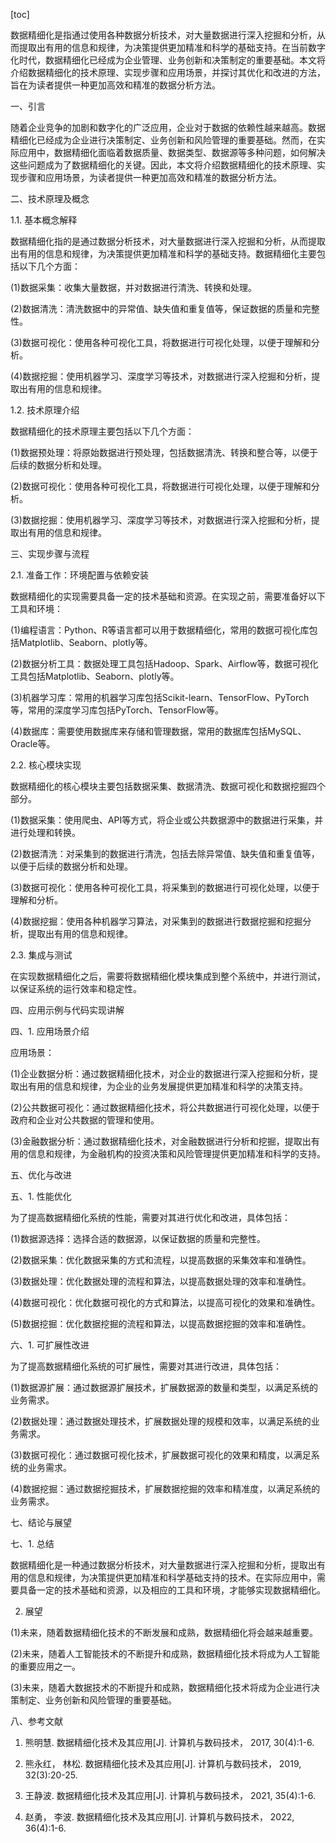 
[toc]                    
                
                
数据精细化是指通过使用各种数据分析技术，对大量数据进行深入挖掘和分析，从而提取出有用的信息和规律，为决策提供更加精准和科学的基础支持。在当前数字化时代，数据精细化已经成为企业管理、业务创新和决策制定的重要基础。本文将介绍数据精细化的技术原理、实现步骤和应用场景，并探讨其优化和改进的方法，旨在为读者提供一种更加高效和精准的数据分析方法。

一、引言

随着企业竞争的加剧和数字化的广泛应用，企业对于数据的依赖性越来越高。数据精细化已经成为企业进行决策制定、业务创新和风险管理的重要基础。然而，在实际应用中，数据精细化面临着数据质量、数据类型、数据源等多种问题，如何解决这些问题成为了数据精细化的关键。因此，本文将介绍数据精细化的技术原理、实现步骤和应用场景，为读者提供一种更加高效和精准的数据分析方法。

二、技术原理及概念

1.1. 基本概念解释

数据精细化指的是通过数据分析技术，对大量数据进行深入挖掘和分析，从而提取出有用的信息和规律，为决策提供更加精准和科学的基础支持。数据精细化主要包括以下几个方面：

(1)数据采集：收集大量数据，并对数据进行清洗、转换和处理。

(2)数据清洗：清洗数据中的异常值、缺失值和重复值等，保证数据的质量和完整性。

(3)数据可视化：使用各种可视化工具，将数据进行可视化处理，以便于理解和分析。

(4)数据挖掘：使用机器学习、深度学习等技术，对数据进行深入挖掘和分析，提取出有用的信息和规律。

1.2. 技术原理介绍

数据精细化的技术原理主要包括以下几个方面：

(1)数据预处理：将原始数据进行预处理，包括数据清洗、转换和整合等，以便于后续的数据分析和处理。

(2)数据可视化：使用各种可视化工具，将数据进行可视化处理，以便于理解和分析。

(3)数据挖掘：使用机器学习、深度学习等技术，对数据进行深入挖掘和分析，提取出有用的信息和规律。

三、实现步骤与流程

2.1. 准备工作：环境配置与依赖安装

数据精细化的实现需要具备一定的技术基础和资源。在实现之前，需要准备好以下工具和环境：

(1)编程语言：Python、R等语言都可以用于数据精细化，常用的数据可视化库包括Matplotlib、Seaborn、plotly等。

(2)数据分析工具：数据处理工具包括Hadoop、Spark、Airflow等，数据可视化工具包括Matplotlib、Seaborn、plotly等。

(3)机器学习库：常用的机器学习库包括Scikit-learn、TensorFlow、PyTorch等，常用的深度学习库包括PyTorch、TensorFlow等。

(4)数据库：需要使用数据库来存储和管理数据，常用的数据库包括MySQL、Oracle等。

2.2. 核心模块实现

数据精细化的核心模块主要包括数据采集、数据清洗、数据可视化和数据挖掘四个部分。

(1)数据采集：使用爬虫、API等方式，将企业或公共数据源中的数据进行采集，并进行处理和转换。

(2)数据清洗：对采集到的数据进行清洗，包括去除异常值、缺失值和重复值等，以便于后续的数据分析和处理。

(3)数据可视化：使用各种可视化工具，将采集到的数据进行可视化处理，以便于理解和分析。

(4)数据挖掘：使用各种机器学习算法，对采集到的数据进行数据挖掘和挖掘分析，提取出有用的信息和规律。

2.3. 集成与测试

在实现数据精细化之后，需要将数据精细化模块集成到整个系统中，并进行测试，以保证系统的运行效率和稳定性。

四、应用示例与代码实现讲解

四、1. 应用场景介绍

应用场景：

(1)企业数据分析：通过数据精细化技术，对企业的数据进行深入挖掘和分析，提取出有用的信息和规律，为企业的业务发展提供更加精准和科学的决策支持。

(2)公共数据可视化：通过数据精细化技术，将公共数据进行可视化处理，以便于政府和企业对公共数据的管理和使用。

(3)金融数据分析：通过数据精细化技术，对金融数据进行分析和挖掘，提取出有用的信息和规律，为金融机构的投资决策和风险管理提供更加精准和科学的支持。

五、优化与改进

五、1. 性能优化

为了提高数据精细化系统的性能，需要对其进行优化和改进，具体包括：

(1)数据源选择：选择合适的数据源，以保证数据的质量和完整性。

(2)数据采集：优化数据采集的方式和流程，以提高数据的采集效率和准确性。

(3)数据处理：优化数据处理的流程和算法，以提高数据处理的效率和准确性。

(4)数据可视化：优化数据可视化的方式和算法，以提高可视化的效果和准确性。

(5)数据挖掘：优化数据挖掘的流程和算法，以提高数据挖掘的效率和准确性。

六、1. 可扩展性改进

为了提高数据精细化系统的可扩展性，需要对其进行改进，具体包括：

(1)数据源扩展：通过数据源扩展技术，扩展数据源的数量和类型，以满足系统的业务需求。

(2)数据处理：通过数据处理技术，扩展数据处理的规模和效率，以满足系统的业务需求。

(3)数据可视化：通过数据可视化技术，扩展数据可视化的效果和精度，以满足系统的业务需求。

(4)数据挖掘：通过数据挖掘技术，扩展数据挖掘的效率和精准度，以满足系统的业务需求。

七、结论与展望

七、1. 总结

数据精细化是一种通过数据分析技术，对大量数据进行深入挖掘和分析，提取出有用的信息和规律，为决策提供更加精准和科学基础支持的技术。在实际应用中，需要具备一定的技术基础和资源，以及相应的工具和环境，才能够实现数据精细化。

2. 展望

(1)未来，随着数据精细化技术的不断发展和成熟，数据精细化将会越来越重要。

(2)未来，随着人工智能技术的不断提升和成熟，数据精细化技术将成为人工智能的重要应用之一。

(3)未来，随着大数据技术的不断提升和成熟，数据精细化技术将成为企业进行决策制定、业务创新和风险管理的重要基础。

八、参考文献

1. 熊明慧. 数据精细化技术及其应用[J]. 计算机与数码技术， 2017, 30(4):1-6.

2. 熊永红， 林松. 数据精细化技术及其应用[J]. 计算机与数码技术， 2019, 32(3):20-25.

3. 王静波. 数据精细化技术及其应用[J]. 计算机与数码技术， 2021, 35(4):1-6.

4. 赵勇， 李波. 数据精细化技术及其应用[J]. 计算机与数码技术， 2022, 36(4):1-6.

